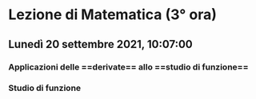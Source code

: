# Lezione di Matematica (3° ora)
## Lunedì 20 settembre 2021, 10:07:00
### Applicazioni delle ==derivate== allo ==studio di funzione==



### Studio di funzione
<!--stackedit_data:
eyJoaXN0b3J5IjpbMTg4NTk5OTAxNywtNjEzMjQyMzIyXX0=
-->